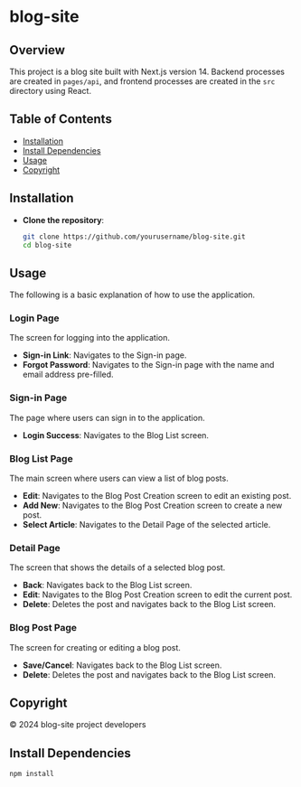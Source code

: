 # blog-site

## Overview
This project is a blog site built with Next.js version 14. Backend processes are created in `pages/api`, and frontend processes are created in the `src` directory using React.

## Table of Contents
- [Installation](#installation)
- [Install Dependencies](#install-dependencies)
- [Usage](#usage)
- [Copyright](#copyright)

## Installation
- **Clone the repository**:
   ```bash
   git clone https://github.com/yourusername/blog-site.git
   cd blog-site

## Usage
The following is a basic explanation of how to use the application.

### Login Page
The screen for logging into the application.

- **Sign-in Link**: Navigates to the Sign-in page.
- **Forgot Password**: Navigates to the Sign-in page with the name and email address pre-filled.

### Sign-in Page
The page where users can sign in to the application.

- **Login Success**: Navigates to the Blog List screen.

### Blog List Page
The main screen where users can view a list of blog posts.

- **Edit**: Navigates to the Blog Post Creation screen to edit an existing post.
- **Add New**: Navigates to the Blog Post Creation screen to create a new post.
- **Select Article**: Navigates to the Detail Page of the selected article.

### Detail Page
The screen that shows the details of a selected blog post.

- **Back**: Navigates back to the Blog List screen.
- **Edit**: Navigates to the Blog Post Creation screen to edit the current post.
- **Delete**: Deletes the post and navigates back to the Blog List screen.

### Blog Post Page
The screen for creating or editing a blog post.

- **Save/Cancel**: Navigates back to the Blog List screen.
- **Delete**: Deletes the post and navigates back to the Blog List screen.

## Copyright
© 2024 blog-site project developers

## Install Dependencies
```bash
npm install

